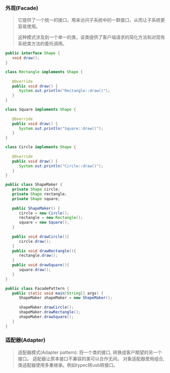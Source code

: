 ### 外观(Facade)

> 它提供了一个统一的接口，用来访问子系统中的一群接口，从而让子系统更容易使用。
>
> 这种模式涉及到一个单一的类，该类提供了客户端请求的简化方法和对现有系统类方法的委托调用。

```java
public interface Shape {
   void draw();
}

class Rectangle implements Shape {
 
   @Override
   public void draw() {
      System.out.println("Rectangle::draw()");
   }
}

class Square implements Shape {
 
   @Override
   public void draw() {
      System.out.println("Square::draw()");
   }
}

class Circle implements Shape {
 
   @Override
   public void draw() {
      System.out.println("Circle::draw()");
   }
}
```

```java
public class ShapeMaker {
   private Shape circle;
   private Shape rectangle;
   private Shape square;
 
   public ShapeMaker() {
      circle = new Circle();
      rectangle = new Rectangle();
      square = new Square();
   }
 
   public void drawCircle(){
      circle.draw();
   }
   public void drawRectangle(){
      rectangle.draw();
   }
   public void drawSquare(){
      square.draw();
   }
}
```

```java
public class FacadePattern {
   public static void main(String[] args) {
      ShapeMaker shapeMaker = new ShapeMaker();
 
      shapeMaker.drawCircle();
      shapeMaker.drawRectangle();
      shapeMaker.drawSquare();      
   }
}
```

### 适配器(Adapter)

> 适配器模式(Adapter pattern): 将一个类的接口, 转换成客户期望的另一个接口。 适配器让原本接口不兼容的类可以合作无间。 对象适配器使用组合, 类适配器使用多重继承。例如typec转usb转接口。

